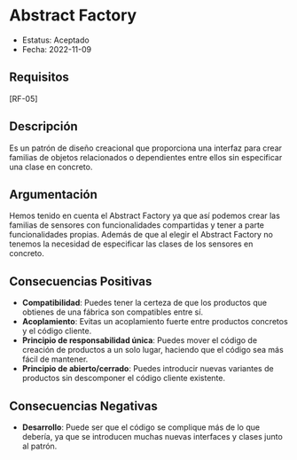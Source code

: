 # Abstract Factory
  - Estatus: Aceptado
  - Fecha: 2022-11-09

## Requisitos 

[RF-05]

## Descripción

Es un patrón de diseño creacional que proporciona una interfaz para crear familias de objetos relacionados o dependientes entre ellos sin especificar una clase en concreto.

## Argumentación

Hemos tenido en cuenta el Abstract Factory ya que así podemos crear las familias de sensores con funcionalidades compartidas y tener a parte funcionalidades propias. Además de que al elegir el Abstract Factory no tenemos la necesidad de especificar las clases de los sensores en concreto.

## Consecuencias Positivas

   - **Compatibilidad**: Puedes tener la certeza de que los productos que obtienes de una fábrica son compatibles entre sí.
   - **Acoplamiento**: Evitas un acoplamiento fuerte entre productos concretos y el código cliente.
   - **Principio de responsabilidad única**: Puedes mover el código de creación de productos a un solo lugar, haciendo que el código sea más fácil de mantener.
   - **Principio de abierto/cerrado**: Puedes introducir nuevas variantes de productos sin descomponer el código cliente existente.
 
## Consecuencias Negativas
  
   - **Desarrollo**: Puede ser que el código se complique más de lo que debería, ya que se introducen muchas nuevas interfaces y clases junto al patrón.
